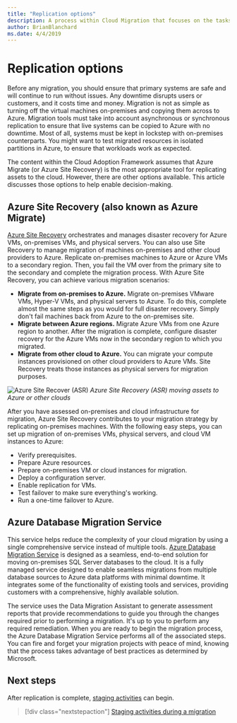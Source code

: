 ```yaml
---
title: "Replication options"
description: A process within Cloud Migration that focuses on the tasks of migrating workloads to the cloud
author: BrianBlanchard
ms.date: 4/4/2019
---
```


# Replication options

Before any migration, you should ensure that primary systems are safe and will continue to run without issues. Any downtime disrupts users or customers, and it costs time and money. Migration is not as simple as turning off the virtual machines on-premises and copying them across to Azure. Migration tools must take into account asynchronous or synchronous replication to ensure that live systems can be copied to Azure with no downtime. Most of all, systems must be kept in lockstep with on-premises counterparts. You might want to test migrated resources in isolated partitions in Azure, to ensure that workloads work as expected.

The content within the Cloud Adoption Framework assumes that Azure Migrate (or Azure Site Recovery) is the most appropriate tool for replicating assets to the cloud. However, there are other options available. This article discusses those options to help enable decision-making.

## Azure Site Recovery (also known as Azure Migrate)

[Azure Site Recovery](/azure/site-recovery/site-recovery-overview) orchestrates and manages disaster recovery for Azure VMs, on-premises VMs, and physical servers. You can also use Site Recovery to manage migration of machines on-premises and other cloud providers to Azure. Replicate on-premises machines to Azure or Azure VMs to a secondary region. Then, you fail the VM over from the primary site to the secondary and complete the migration process. With Azure Site Recovery, you can achieve various migration scenarios:

- **Migrate from on-premises to Azure.** Migrate on-premises VMware VMs, Hyper-V VMs, and physical servers to Azure. To do this, complete almost the same steps as you would for full disaster recovery. Simply don't fail machines back from Azure to the on-premises site.
- **Migrate between Azure regions.** Migrate Azure VMs from one Azure region to another. After the migration is complete, configure disaster recovery for the Azure VMs now in the secondary region to which you migrated.
- **Migrate from other cloud to Azure.** You can migrate your compute instances provisioned on other cloud providers to Azure VMs. Site Recovery treats those instances as physical servers for migration purposes.

![Azure Site Recover (ASR)](../../_images/asr-replication-image.png)
*Azure Site Recovery (ASR) moving assets to Azure or other clouds*

After you have assessed on-premises and cloud infrastructure for migration, Azure Site Recovery contributes to your migration strategy by replicating on-premises machines. With the following easy steps, you can set up migration of on-premises VMs, physical servers, and cloud VM instances to Azure:

- Verify prerequisites.
- Prepare Azure resources.
- Prepare on-premises VM or cloud instances for migration.
- Deploy a configuration server.
- Enable replication for VMs.
- Test failover to make sure everything's working.
- Run a one-time failover to Azure.



## Azure Database Migration Service

This service helps reduce the complexity of your cloud migration by using a single comprehensive service instead of multiple tools. [Azure Database Migration Service](/azure/dms/dms-overview) is designed as a seamless, end-to-end solution for moving on-premises SQL Server databases to the cloud. It is a fully managed service designed to enable seamless migrations from multiple database sources to Azure data platforms with minimal downtime. It integrates some of the functionality of existing tools and services, providing customers with a comprehensive, highly available solution. 

The service uses the Data Migration Assistant to generate assessment reports that provide recommendations to guide you through the changes required prior to performing a migration. It's up to you to perform any required remediation. When you are ready to begin the migration process, the Azure Database Migration Service performs all of the associated steps. You can fire and forget your migration projects with peace of mind, knowing that the process takes advantage of best practices as determined by Microsoft.

## Next steps

After replication is complete, [staging activities](./stage.md) can begin.

> [!div class="nextstepaction"]
> [Staging activities during a migration](./stage.md)